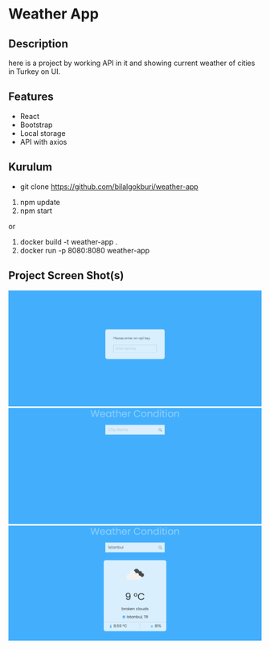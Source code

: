 # Weather App

## Description

here is a project by working API in it and showing current weather of cities in Turkey on  UI.  

## Features

- React
- Bootstrap
- Local storage
- API with axios

## Kurulum
- git clone https://github.com/bilalgokburi/weather-app 
1. npm update 
2. npm start
 
 or

1. docker build -t weather-app .
2. docker run -p 8080:8080 weather-app

## Project Screen Shot(s)

![image-1](./images/image-1.png)
![image-2](./images/image-2.png)
![image-3](./images/image-3.png)


